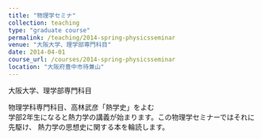 ```yaml
---
title: "物理学セミナ"
collection: teaching
type: "graduate course"
permalink: /teaching/2014-spring-physicsseminar
venue: "大阪大学、理学部専門科目"
date: 2014-04-01
course_url: /courses/2014-spring-physicsseminar
location: "大阪府豊中市待兼山"
---
```


大阪大学、理学部専門科目

物理学科専門科目、高林武彦「熱学史」をよむ  
学部2年生になると熱力学の講義が始まります。この物理学セミナーではそれに先駆け、
熱力学の思想史に関する本を輪読します。
